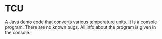 # TCU
A Java demo code that converts various temperature units.
It is a console program.
There are no known bugs. All info about the program is given in the console.
